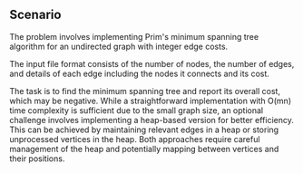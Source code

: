 ## Scenario

The problem involves implementing Prim's minimum spanning tree algorithm for an undirected graph with integer edge costs. 

The input file format consists of the number of nodes, the number of edges, and details of each edge including the nodes it connects and its cost. 

The task is to find the minimum spanning tree and report its overall cost, which may be negative. While a straightforward implementation with O(mn) time complexity is sufficient due to the small graph size, an optional challenge involves implementing a heap-based version for better efficiency. This can be achieved by maintaining relevant edges in a heap or storing unprocessed vertices in the heap. 
Both approaches require careful management of the heap and potentially mapping between vertices and their positions.


